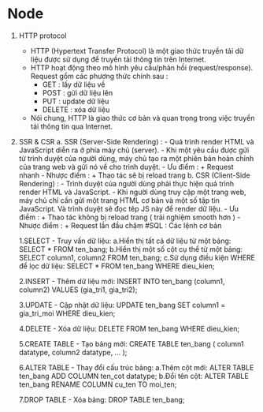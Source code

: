 # Node
1. HTTP protocol
   - HTTP (Hypertext Transfer Protocol) là một giao thức truyền tải dữ liệu được sử dụng để truyền tải thông tin trên Internet.
   - HTTP hoạt động theo mô hình yêu cầu/phản hồi (request/response). Request gồm các phương thức chính sau :
      + GET : lấy dữ liệu về
      + POST : gửi dữ liệu lên
      + PUT : update dữ liệu
      + DELETE : xóa dữ liệu
   - Nói chung, HTTP là giao thức cơ bản và quan trọng trong việc truyền tải thông tin qua Internet.
2. SSR & CSR
   a. SSR (Server-Side Rendering) :
       - Quá trình render HTML và JavaScript diễn ra ở phía máy chủ (server).
       - Khi một yêu cầu được gửi từ trình duyệt của người dùng, máy chủ tạo ra một phiên bản hoàn chỉnh của trang web và gửi nó về cho trình duyệt.
       - Ưu điểm :
         + Request nhanh
       - Nhược điểm :
         + Thao tác sẽ bị reload trang
    b. CSR (Client-Side Rendering) :
       - Trình duyệt của người dùng phải thực hiện quá trình render HTML và JavaScript.
       - Khi người dùng truy cập một trang web, máy chủ chỉ cần gửi một trang HTML cơ bản và một số tập tin JavaScript. Và trình duyệt sẽ đọc têp JS này để render dữ liệu.
       - Ưu điểm :
          + Thao tác không bị reload trang ( trải nghiệm smooth hơn )
       - Nhược điểm :
          + Request lần đầu chậm
#SQL : Các lệnh cơ bản

   1.SELECT - Truy vấn dữ liệu:
      a.Hiển thị tất cả dữ liệu từ một bảng:
         SELECT * FROM ten_bang;
      b.Hiển thị một số cột cụ thể từ một bảng:
         SELECT column1, column2 FROM ten_bang;
      c.Sử dụng điều kiện WHERE để lọc dữ liệu:
         SELECT * FROM ten_bang WHERE dieu_kien;
   
   2.INSERT - Thêm dữ liệu mới:
      INSERT INTO ten_bang (column1, column2) VALUES (gia_tri1, gia_tri2);
   
   3.UPDATE - Cập nhật dữ liệu:
      UPDATE ten_bang SET column1 = gia_tri_moi WHERE dieu_kien;
   
   4.DELETE - Xóa dữ liệu:
      DELETE FROM ten_bang WHERE dieu_kien;
   
   5.CREATE TABLE - Tạo bảng mới:
      CREATE TABLE ten_bang (
          column1 datatype,
          column2 datatype,
          ...
      );
   
   6.ALTER TABLE - Thay đổi cấu trúc bảng:
      a.Thêm cột mới:
         ALTER TABLE ten_bang ADD COLUMN ten_cot datatype;
      b.Đổi tên cột:
         ALTER TABLE ten_bang RENAME COLUMN cu_ten TO moi_ten;
   
   7.DROP TABLE - Xóa bảng:
      DROP TABLE ten_bang;
